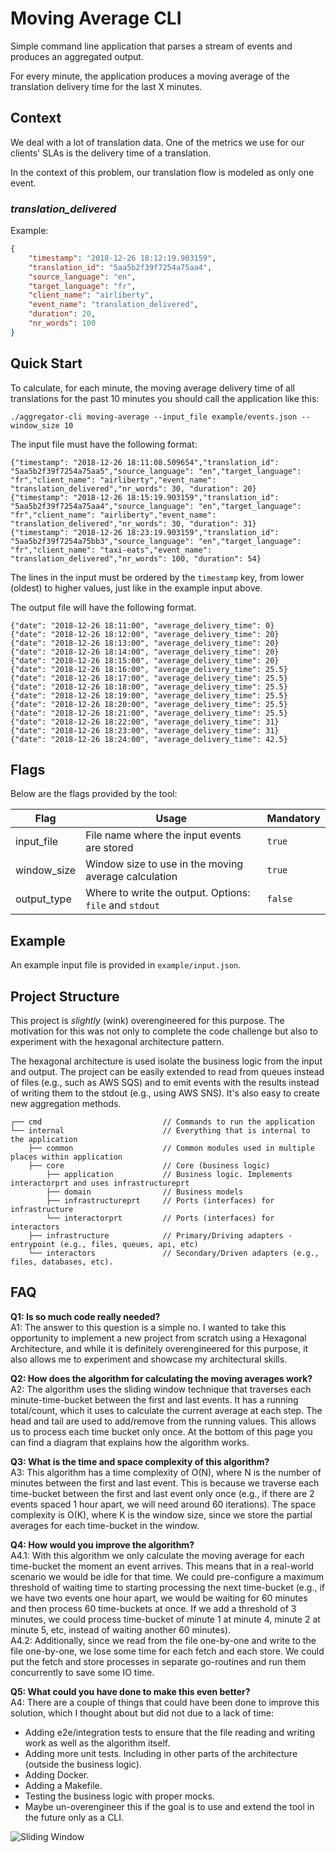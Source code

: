 # Moving Average CLI

Simple command line application that parses a stream of events and produces an aggregated output. 

For every minute, the application produces a moving average of the translation delivery time for the last X minutes.

## Context

We deal with a lot of translation data. One of the metrics we use for our clients' SLAs is the delivery time of a 
translation. 

In the context of this problem, our translation flow is modeled as only one event.

### *translation_delivered*

Example:

```json
{
    "timestamp": "2018-12-26 18:12:19.903159",
    "translation_id": "5aa5b2f39f7254a75aa4",
    "source_language": "en",
    "target_language": "fr",
    "client_name": "airliberty",
    "event_name": "translation_delivered",
    "duration": 20,
    "nr_words": 100
}
```

## Quick Start

To calculate, for each minute, the moving average delivery time of all translations for the past 10 minutes you should 
call the application like this:

	./aggregator-cli moving-average --input_file example/events.json --window_size 10
	
The input file must have the following format:

```
{"timestamp": "2018-12-26 18:11:08.509654","translation_id": "5aa5b2f39f7254a75aa5","source_language": "en","target_language": "fr","client_name": "airliberty","event_name": "translation_delivered","nr_words": 30, "duration": 20}
{"timestamp": "2018-12-26 18:15:19.903159","translation_id": "5aa5b2f39f7254a75aa4","source_language": "en","target_language": "fr","client_name": "airliberty","event_name": "translation_delivered","nr_words": 30, "duration": 31}
{"timestamp": "2018-12-26 18:23:19.903159","translation_id": "5aa5b2f39f7254a75bb3","source_language": "en","target_language": "fr","client_name": "taxi-eats","event_name": "translation_delivered","nr_words": 100, "duration": 54}
```

The lines in the input must be ordered by the `timestamp` key, from lower (oldest) to higher values, just like in the 
example input above.

The output file will have the following format.

```
{"date": "2018-12-26 18:11:00", "average_delivery_time": 0}
{"date": "2018-12-26 18:12:00", "average_delivery_time": 20}
{"date": "2018-12-26 18:13:00", "average_delivery_time": 20}
{"date": "2018-12-26 18:14:00", "average_delivery_time": 20}
{"date": "2018-12-26 18:15:00", "average_delivery_time": 20}
{"date": "2018-12-26 18:16:00", "average_delivery_time": 25.5}
{"date": "2018-12-26 18:17:00", "average_delivery_time": 25.5}
{"date": "2018-12-26 18:18:00", "average_delivery_time": 25.5}
{"date": "2018-12-26 18:19:00", "average_delivery_time": 25.5}
{"date": "2018-12-26 18:20:00", "average_delivery_time": 25.5}
{"date": "2018-12-26 18:21:00", "average_delivery_time": 25.5}
{"date": "2018-12-26 18:22:00", "average_delivery_time": 31}
{"date": "2018-12-26 18:23:00", "average_delivery_time": 31}
{"date": "2018-12-26 18:24:00", "average_delivery_time": 42.5}
```

## Flags

Below are the flags provided by the tool:

| Flag        | Usage                                                   | Mandatory |
|-------------|---------------------------------------------------------|-----------|
| input_file  | File name where the input events are stored             | `true`    |
| window_size | Window size to use in the moving average calculation    | `true`    |
| output_type | Where to write the output. Options: `file` and `stdout` | `false`   |


## Example

An example input file is provided in `example/input.json`.

## Project Structure

This project is *slightly* (wink) overengineered for this purpose. The motivation for this was not only to complete 
the code challenge but also to experiment with the hexagonal architecture pattern.

The hexagonal architecture is used isolate the business logic from the input and output. The project can be easily 
extended to read from queues instead of files (e.g., such as AWS SQS) and to emit events with the results instead of 
writing them to the stdout (e.g., using AWS SNS). It's also easy to create new aggregation methods.

```
┌── cmd                           // Commands to run the application
└── internal                      // Everything that is internal to the application
    ├── common                    // Common modules used in multiple places within application
    ├── core                      // Core (business logic)
        ├── application           // Business logic. Implements interactorprt and uses infrastructureprt
        ├── domain                // Business models
        ├── infrastructureprt     // Ports (interfaces) for infrastructure
        └── interactorprt         // Ports (interfaces) for interactors
    ├── infrastructure            // Primary/Driving adapters - entrypoint (e.g., files, queues, api, etc)
    └── interactors               // Secondary/Driven adapters (e.g., files, databases, etc). 
```

## FAQ

**Q1: Is so much code really needed?**  
A1: The answer to this question is a simple no. I wanted to take this opportunity to implement a new project
from scratch using a Hexagonal Architecture, and while it is definitely overengineered for this purpose, it also allows
me to experiment and showcase my architectural skills.

**Q2: How does the algorithm for calculating the moving averages work?**  
A2: The algorithm uses the sliding window technique that traverses each minute-time-bucket between the first and last
events. It has a running total/count, which it uses to calculate the current average at each step. The head and tail are
used to add/remove from the running values. This allows us to process each time bucket only once. At the bottom of this
page you can find a diagram that explains how the algorithm works.

**Q3: What is the time and space complexity of this algorithm?**  
A3: This algorithm has a time complexity of O(N), where N is the number of minutes between the first and last event.
This is because we traverse each time-bucket between the first and last event only once (e.g., if there are 2 events
spaced 1 hour apart, we will need around 60 iterations). The space complexity is O(K), where K is the window size,
since we store the partial averages for each time-bucket in the window.

**Q4: How would you improve the algorithm?**  
A4.1: With this algorithm we only calculate the moving average for each time-bucket the moment an event arrives. This
means that in a real-world scenario we would be idle for that time. We could pre-configure a maximum threshold of
waiting time to starting processing the next time-bucket (e.g., if we have two events one hour apart, we would be
waiting for 60 minutes and then process 60 time-buckets at once. If we add a threshold of 3 minutes, we could process 
time-bucket of minute 1 at minute 4, minute 2 at minute 5, etc, instead of waiting another 60 minutes).  
A4.2: Additionally, since we read from the file one-by-one and write to the file one-by-one, we lose some time for each
fetch and each store. We could put the fetch and store processes in separate go-routines and run them concurrently to 
save some IO time.

**Q5: What could you have done to make this even better?**  
A4: There are a couple of things that could have been done to improve this solution, which I thought about but
did not due to a lack of time:
- Adding e2e/integration tests to ensure that the file reading and writing work as well as the algorithm
itself.
- Adding more unit tests. Including in other parts of the architecture (outside the business logic).
- Adding Docker.
- Adding a Makefile.
- Testing the business logic with proper mocks.
- Maybe un-overengineer this if the goal is to use and extend the tool in the future only as a CLI.

![Sliding Window](sliding_window.jpg)